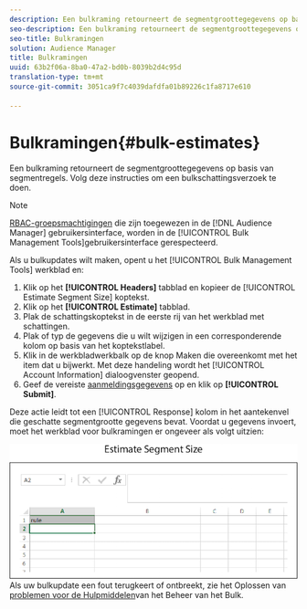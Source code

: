 ```yaml
---
description: Een bulkraming retourneert de segmentgroottegegevens op basis van segmentregels. Volg deze instructies om een bulkschattingsverzoek te doen.
seo-description: Een bulkraming retourneert de segmentgroottegegevens op basis van segmentregels. Volg deze instructies om een bulkschattingsverzoek te doen.
seo-title: Bulkramingen
solution: Audience Manager
title: Bulkramingen
uuid: 63b2f06a-8ba0-47a2-bd0b-8039b2d4c95d
translation-type: tm+mt
source-git-commit: 3051ca9f7c4039dafdfa01b89226c1fa8717e610

---
```



# Bulkramingen{#bulk-estimates}

Een bulkraming retourneert de segmentgroottegegevens op basis van segmentregels. Volg deze instructies om een bulkschattingsverzoek te doen.

<!-- 

t_bulk_estimates.xml

 -->

>[!NOTE]
>
>[RBAC-groepsmachtigingen](../../features/administration/administration-overview.md) die zijn toegewezen in de [!DNL Audience Manager] gebruikersinterface, worden in de [!UICONTROL Bulk Management Tools]gebruikersinterface gerespecteerd.

Als u bulkupdates wilt maken, opent u het [!UICONTROL Bulk Management Tools] werkblad en:

1. Klik op het **[!UICONTROL Headers]** tabblad en kopieer de [!UICONTROL Estimate Segment Size] koptekst.
2. Klik op het **[!UICONTROL Estimate]** tabblad.
3. Plak de schattingskoptekst in de eerste rij van het werkblad met schattingen.
4. Plak of typ de gegevens die u wilt wijzigen in een corresponderende kolom op basis van het koptekstlabel.
5. Klik in de werkbladwerkbalk op de knop Maken die overeenkomt met het item dat u bijwerkt.
Met deze handeling wordt het [!UICONTROL Account Information] dialoogvenster geopend.
6. Geef de vereiste [aanmeldingsgegevens](../../reference/bulk-management-tools/bulk-management-intro.md#auth-reqs) op en klik op **[!UICONTROL Submit]**.

Deze actie leidt tot een [!UICONTROL Response] kolom in het aantekenvel die geschatte segmentgrootte gegevens bevat. Voordat u gegevens invoert, moet het werkblad voor bulkramingen er ongeveer als volgt uitzien:

![](assets/estimate.png)
Als uw bulkupdate een fout terugkeert of ontbreekt, zie het Oplossen van [problemen voor de Hulpmiddelen](../../reference/bulk-management-tools/bulk-troubleshooting.md)van het Beheer van het Bulk.

